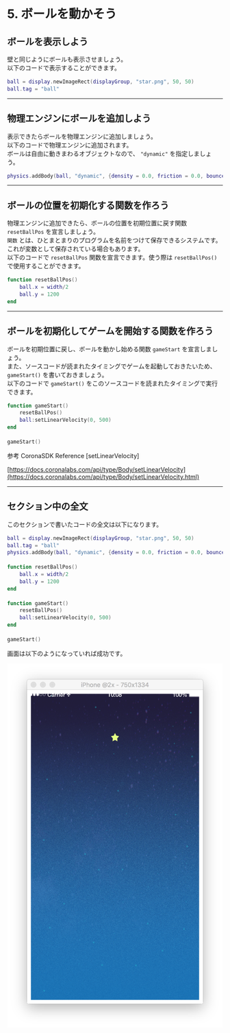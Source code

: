 # 5. ボールを動かそう

## ボールを表示しよう

壁と同じようにボールも表示させましょう。  
以下のコードで表示することができます。

```lua
ball = display.newImageRect(displayGroup, "star.png", 50, 50)
ball.tag = "ball"
```

---

## 物理エンジンにボールを追加しよう

表示できたらボールを物理エンジンに追加しましょう。  
以下のコードで物理エンジンに追加されます。  
ボールは自由に動きまわるオブジェクトなので、 `"dynamic"` を指定しましょう。

```lua
physics.addBody(ball, "dynamic", {density = 0.0, friction = 0.0, bounce = 1.0})
```

---

## ボールの位置を初期化する関数を作ろう

物理エンジンに追加できたら、ボールの位置を初期位置に戻す関数 `resetBallPos` を宣言しましょう。  
`関数` とは、ひとまとまりのプログラムを名前をつけて保存できるシステムです。これが変数として保存されている場合もあります。  
以下のコードで `resetBallPos` 関数を宣言できます。使う際は `resetBallPos()` で使用することができます。

```lua
function resetBallPos()
    ball.x = width/2
    ball.y = 1200
end
```

---

## ボールを初期化してゲームを開始する関数を作ろう

ボールを初期位置に戻し、ボールを動かし始める関数 `gameStart` を宣言しましょう。  
また、ソースコードが読まれたタイミングでゲームを起動しておきたいため、 `gameStart()` を書いておきましょう。  
以下のコードで `gameStart()` をこのソースコードを読まれたタイミングで実行できます。

```lua
function gameStart()
    resetBallPos()
    ball:setLinearVelocity(0, 500)
end

gameStart()
```

参考
CoronaSDK Reference \[setLinearVelocity\] 
 
[https://docs.coronalabs.com/api/type/Body/setLinearVelocity](https://docs.coronalabs.com/api/type/Body/setLinearVelocity.html)

---

## セクション中の全文

このセクションで書いたコードの全文は以下になります。

```lua
ball = display.newImageRect(displayGroup, "star.png", 50, 50)
ball.tag = "ball"
physics.addBody(ball, "dynamic", {density = 0.0, friction = 0.0, bounce = 1.0})

function resetBallPos()
    ball.x = width/2
    ball.y = 1200
end

function gameStart()
    resetBallPos()
    ball:setLinearVelocity(0, 500)
end

gameStart()
```

画面は以下のようになっていれば成功です。

![](./image/execBreakoutSample4.png)

